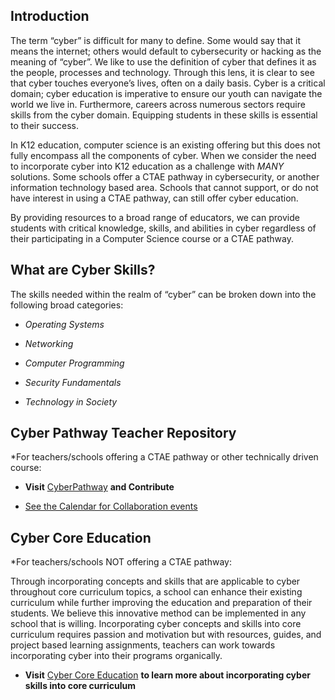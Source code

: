 Introduction
------------

The term “cyber” is difficult for many to define. Some would say that it means
the internet; others would default to cybersecurity or hacking as the meaning of
“cyber”. We like to use the definition of cyber that defines it as the people,
processes and technology. Through this lens, it is clear to see that cyber
touches everyone’s lives, often on a daily basis. Cyber is a critical domain;
cyber education is imperative to ensure our youth can navigate the world we live
in. Furthermore, careers across numerous sectors require skills from the cyber
domain. Equipping students in these skills is essential to their success.

In K12 education, computer science is an existing offering but this does not
fully encompass all the components of cyber. When we consider the need to
incorporate cyber into K12 education as a challenge with *MANY* solutions. Some
schools offer a CTAE pathway in cybersecurity, or another information technology
based area. Schools that cannot support, or do not have interest in using a
CTAE pathway, can still offer cyber education.

By providing resources to a broad range of educators, we can provide students
with critical knowledge, skills, and abilities in cyber regardless of their
participating in a Computer Science course or a CTAE pathway.

What are Cyber Skills?
----------------------

The skills needed within the realm of “cyber” can be broken down into the
following broad categories:

-   *Operating Systems*

-   *Networking*

-   *Computer Programming*

-   *Security Fundamentals*

-   *Technology in Society*

Cyber Pathway Teacher Repository
--------------------------------

\*For teachers/schools offering a CTAE pathway or other technically driven
course:

-   **Visit** [CyberPathway](CyberPathway/resourceindex.md) **and Contribute**

-   [See the Calendar for Collaboration
    events](https://calendar.google.com/calendar/embed?src=ge4n6oqm3duj8ahia1a167t88k%40group.calendar.google.com&ctz=America%2FNew_York)

Cyber Core Education
--------------------

\*For teachers/schools NOT offering a CTAE pathway:

Through incorporating concepts and skills that are applicable to cyber
throughout core curriculum topics, a school can enhance their existing
curriculum while further improving the education and preparation of their
students. We believe this innovative method can be implemented in any school
that is willing. Incorporating cyber concepts and skills into core curriculum
requires passion and motivation but with resources, guides, and project based learning assignments, teachers can work towards
incorporating cyber into their programs organically.

-   **Visit** [Cyber Core
    Education](https://ga-cyberworkforceacademy.github.io/TeachersCorner/CyberEd/CyberSkills)
    **to learn more about incorporating cyber skills into core curriculum**
